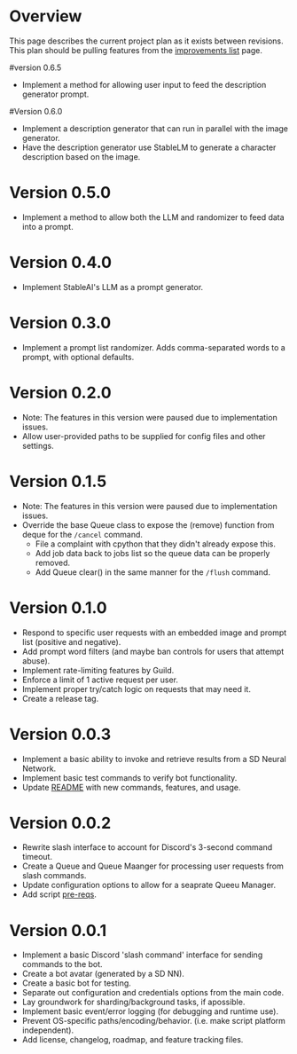 # Overview
This page describes the current project plan as it exists between revisions.
This plan should be pulling features from the [improvements list](IMPROVEMENTS_LIST.md) page.

#version 0.6.5
- Implement a method for allowing user input to feed the description generator prompt.

#Version 0.6.0
- Implement a description generator that can run in parallel with the image generator.
- Have the description generator use StableLM to generate a character description based on the image.

# Version 0.5.0
- Implement a method to allow both the LLM and randomizer to feed data into a prompt.

# Version 0.4.0
- Implement StableAI's LLM as a prompt generator.

# Version 0.3.0
- Implement a prompt list randomizer.  Adds comma-separated words to a prompt, with optional defaults.

# Version 0.2.0
- Note: The features in this version were paused due to implementation issues.
- Allow user-provided paths to be supplied for config files and other settings.

# Version 0.1.5
- Note: The features in this version were paused due to implementation issues.
- Override the base Queue class to expose the (remove) function from deque for the `/cancel` command.
  - File a complaint with cpython that they didn't already expose this.
  - Add job data back to jobs list so the queue data can be properly removed.
  - Add Queue clear() in the same manner for the `/flush` command.

# Version 0.1.0
- Respond to specific user requests with an embedded image and prompt list (positive and negative).
- Add prompt word filters (and maybe ban controls for users that attempt abuse).
- Implement rate-limiting features by Guild.
- Enforce a limit of 1 active request per user.
- Implement proper try/catch logic on requests that may need it.
- Create a release tag.

# Version 0.0.3
- Implement a basic ability to invoke and retrieve results from a SD Neural Network.
- Implement basic test commands to verify bot functionality.
- Update [README](README.md) with new commands, features, and usage.

# Version 0.0.2
- Rewrite slash interface to account for Discord's 3-second command timeout.
- Create a Queue and Queue Maanger for processing user requests from slash commands.
- Update configuration options to allow for a seaprate Queeu Manager.
- Add script [pre-reqs](requirements.txt).

# Version 0.0.1
- Implement a basic Discord 'slash command' interface for sending commands to the bot.
- Create a bot avatar (generated by a SD NN).
- Create a basic bot for testing.
- Separate out configuration and credentials options from the main code.
- Lay groundwork for sharding/background tasks, if apossible.
- Implement basic event/error logging (for debugging and runtime use).
- Prevent OS-specific paths/encoding/behavior. (i.e. make script platform independent).
- Add license, changelog, roadmap, and feature tracking files.